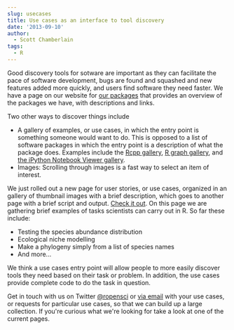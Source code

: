 ```yaml
---
slug: usecases
title: Use cases as an interface to tool discovery
date: '2013-09-10'
author:
  - Scott Chamberlain
tags:
  - R
---
```


Good discovery tools for sotware are important as they can facilitate the pace of software development, bugs are found and squashed and new features added more quickly, and users find software they need faster. We have a page on our website for [our packages](/packages/) that provides an overview of the packages we have, with descriptions and links.

Two other ways to discover things include

* A gallery of examples, or use cases, in which the entry point is something someone would want to do. This is opposed to a list of software packages in which the entry point is a description of what the package does. Examples include the [Rcpp gallery](https://gallery.rcpp.org/), [R graph gallery](http://www.sr.bham.ac.uk/~ajrs/R/r-gallery.html), and [the iPython Notebook Viewer gallery](https://nbviewer.ipython.org/).
* Images: Scrolling through images is a fast way to select an item of interest.

We just rolled out a new page for user stories, or use cases, organized in an gallery of thumbnail images with a brief description, which goes to another page with a brief script and output. [Check it out](/usecases/). On this page we are gathering brief examples of tasks scientists can carry out in R. So far these include:

* Testing the species abundance distribution
* Ecological niche modelling
* Make a phylogeny simply from a list of species names
* And more...

We think a use cases entry point will allow people to more easily discover tools they need based on their task or problem. In addition, the use cases provide complete code to do the task in question.

Get in touch with us on Twitter [@ropensci](https://twitter.com/ropensci) or [via email](/contact/) with your use cases, or requests for particular use cases, so that we can build up a large collection. If you're curious what we're looking for take a look at one of the current pages.
